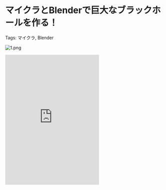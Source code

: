 # マイクラとBlenderで巨大なブラックホールを作る！

Tags: マイクラ, Blender

![1.png](/images/Articles/a_2/1.png "sample")

<iframe
  height="415"
  src="https://www.youtube.com/embed/UDUS0DJQHlQ"
  title="YouTube video player"
  frameborder="0"
  allow="accelerometer; autoplay; clipboard-write; encrypted-media; gyroscope; picture-in-picture"
  allowfullscreen
></iframe>
